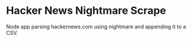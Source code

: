 # Hacker News Nightmare Scrape

Node app parsing hackernews.com using nightmare and appending it to a CSV.